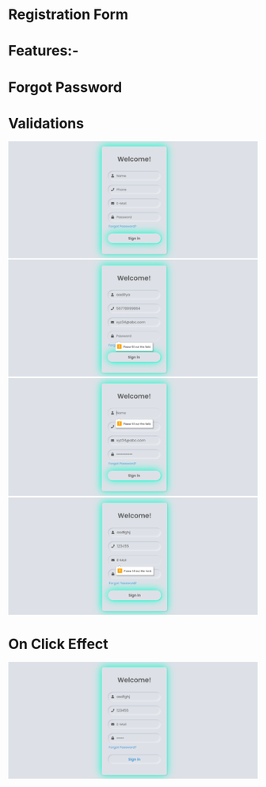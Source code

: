 # Registration Form
# Features:-
# Forgot Password


# Validations

![](https://github.com/AADI-1331/Registration_Form/blob/sum_of_digits_of_integers_in_a_number/register/R1.png)
![](https://github.com/AADI-1331/Registration_Form/blob/sum_of_digits_of_integers_in_a_number/register/R2.png)
![](https://github.com/AADI-1331/Registration_Form/blob/sum_of_digits_of_integers_in_a_number/register/R3.png)
![](https://github.com/AADI-1331/Registration_Form/blob/sum_of_digits_of_integers_in_a_number/register/R4.png)

# On Click Effect
![](https://github.com/AADI-1331/Registration_Form/blob/sum_of_digits_of_integers_in_a_number/register/R5.png)

